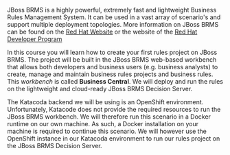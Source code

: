 JBoss BRMS is a highly powerful, extremely fast and lightweight Business Rules Management System. It can be used in a vast array of scenario's and support multiple deployment topologies. More information on JBoss BRMS can be found on the [Red Hat Website](https://www.redhat.com/en/technologies/jboss-middleware/business-rules) or the website of the [Red Hat Developer Program](https://developers.redhat.com/products/brms/overview/)

In this course you will learn how to create your first rules project on JBoss BRMS. The project will be built in the JBoss BRMS web-based workbench that allows both developers and business users (e.g. business analysts) to create, manage and maintain business rules projects and business rules. This *workbench* is called **Business Central**. We will deploy and run the rules on the lightweight and cloud-ready JBoss BRMS Decision Server.

The Katacoda backend we will be using is an OpenShift environment. Unfortunately, Katacode does not provide the required resources to run the JBoss BRMS workbench. We will therefore run this scenario in a Docker runtime on our own machine. As such, a Docker installation on your machine is required to continue this scenario. We will however use the OpenShift instance in our Katacoda environment to run our rules project on the JBoss BRMS Decision Server.
